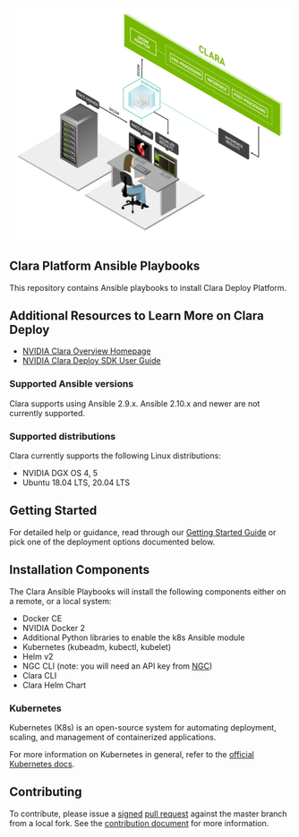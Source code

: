 
[![NVIDIA](./.github/logo.jpg)](https://docs.nvidia.com/clara/deploy/index.html)


## Clara Platform Ansible Playbooks
This repository contains Ansible playbooks to install Clara Deploy Platform.


## Additional Resources to Learn More on Clara Deploy

* [NVIDIA Clara Overview Homepage](https://developer.nvidia.com/clara)
* [NVIDIA Clara Deploy SDK User Guide](https://docs.nvidia.com/clara/deploy/index.html)


### Supported Ansible versions

Clara supports using Ansible 2.9.x.
Ansible 2.10.x and newer are not currently supported.

### Supported distributions

Clara currently supports the following Linux distributions:

* NVIDIA DGX OS 4, 5
* Ubuntu 18.04 LTS, 20.04 LTS

## Getting Started

For detailed help or guidance, read through our [Getting Started Guide](ngc/overview.md) or pick one of the deployment options documented below.

## Installation Components
The Clara Ansible Playbooks will install the following components either on a remote, or a local system:
- Docker CE
- NVIDIA Docker 2
- Additional Python libraries to enable the k8s Ansible module
- Kubernetes (kubeadm, kubectl, kubelet)
- Helm v2
- NGC CLI (note: you will need an API key from [NGC](https://ngc.nvidia.com))
- Clara CLI
- Clara Helm Chart

### Kubernetes

Kubernetes (K8s) is an open-source system for automating deployment, scaling, and management of containerized applications.

For more information on Kubernetes in general, refer to the [official Kubernetes docs](https://kubernetes.io/docs/concepts/overview/what-is-kubernetes/).


## Contributing

To contribute, please issue a [signed](https://gitlab-master.nvidia.com/Clara/clara-ansible/-/blob/master/CONTRIBUtING.md#legalese) [pull request](https://help.github.com/articles/using-pull-requests/) against the master branch from a local fork. See the [contribution document](https://gitlab-master.nvidia.com/Clara/clara-ansible/-/blob/master/CONTRIBUtING.md#legalese) for more information.